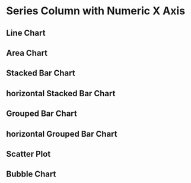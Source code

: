 <script>

let numberSeriesFull = 
[
{x: 1, series: 'a', y: 10},
{x: 1, series: 'b', y: 24},
{x: 1, series: 'c', y: 45},
{x: 3, series: 'a', y: 16},
{x: 3, series: 'b', y: 22},
{x: 3, series: 'c', y: 53},
{x: 2, series: 'a', y: 14},
{x: 2, series: 'b', y: 26},
{x: 2, series: 'c', y: 51},
{x: 4, series: 'a', y: 11},
{x: 4, series: 'b', y: 20},
{x: 4, series: 'c', y: 60},
{x: 5, series: 'a', y: 18},
{x: 5, series: 'b', y: 28},
{x: 5, series: 'c', y: 58},
{x: 6, series: 'a', y: 15},
{x: 6, series: 'b', y: 22},
{x: 6, series: 'c', y: 63}
]


let numberSeriesMissingY = 
[
{x: 1, series: 'a', y: 10},
{x: 1, series: 'b', y: 24},
{x: 1, series: 'c', y: 45},
{x: 2, series: 'a', y: 14},
{x: 2, series: 'c', y: 51},
{x: 3, series: 'a', y: 16},
{x: 3, series: 'b', y: 22},
{x: 3, series: 'c', y: 53},
{x: 4, series: 'a', y: 11},
{x: 4, series: 'b', y: 20},
{x: 4, series: 'c', y: 60},
{x: 5, series: 'a', y: 18},
{x: 5, series: 'b', y: 28},
{x: 5, series: 'c', y: 58},
{x: 6, series: 'a', y: 15},
{x: 6, series: 'b', y: 22},
{x: 6, series: 'c', y: 63}
]


let numberSeriesMissingX =
[
{x: 1, series: 'a', y: 10},
{x: 1, series: 'b', y: 24},
{x: 1, series: 'c', y: 45},
{x: 3, series: 'a', y: 16},
{x: 3, series: 'b', y: 22},
{x: 3, series: 'c', y: 53},
{x: 4, series: 'a', y: 11},
{x: 4, series: 'b', y: 20},
{x: 4, series: 'c', y: 60},
{x: 5, series: 'a', y: 18},
{x: 5, series: 'b', y: 28},
{x: 5, series: 'c', y: 58},
{x: 6, series: 'a', y: 15},
{x: 6, series: 'b', y: 22},
{x: 6, series: 'c', y: 63}
]


let numberSeriesXSync = 
[
{x: 1, series: 'a', y: 10},
{x: 1, series: 'b', y: 24},
{x: 1, series: 'c', y: 45},
{x: 2, series: 'a', y: 14},
{x: 2, series: 'b', y: 26},
{x: 2, series: 'c', y: 51},
{x: 3, series: 'a', y: 16},
{x: 3, series: 'b', y: 22},
{x: 3.3456, series: 'c', y: 53},
{x: 4, series: 'a', y: 11},
{x: 4, series: 'b', y: 20},
{x: 4, series: 'c', y: 60},
{x: 5, series: 'a', y: 18},
{x: 5, series: 'b', y: 28},
{x: 5, series: 'c', y: 58},
{x: 6, series: 'a', y: 15},
{x: 6, series: 'b', y: 22},
{x: 6, series: 'c', y: 63}
]

let numberSeriesNulls =
[
{x: 1, series: 'a', y: 10},
{x: 1, series: 'b', y: 24},
{x: 1, series: 'c', y: 45},
{x: 2, series: 'a', y: null},
{x: 2, series: 'b', y: 26},
{x: 2, series: 'c', y: 51},
{x: 3, series: 'a', y: 16},
{x: 3, series: 'b', y: 22},
{x: 3, series: 'c', y: 53},
{x: 4, series: 'a', y: 11},
{x: 4, series: 'b', y: null},
{x: 4, series: 'c', y: 60},
{x: 5, series: 'a', y: 18},
{x: 5, series: 'b', y: 28},
{x: 5, series: 'c', y: 58},
{x: 6, series: 'a', y: 15},
{x: 6, series: 'b', y: 22},
{x: 6, series: 'c', y: 63}
]

let barTest = [
    {x: 1, y: 10, series: "A"},
    {x: 3, y: 12, series: "A"},
    {x: 1, y: 22, series: "B"},
    {x: 3, y: 24, series: "B"}
]

let full5 = 
[
  { x: 1, series: 'a', y: 10 },
  { x: 1, series: 'b', y: 24 },
  { x: 1, series: 'c', y: 45 },
  { x: 2, series: 'a', y: undefined },
  { x: 2, series: 'b', y: undefined },
  { x: 2, series: 'c', y: undefined },
  { x: 3, series: 'a', y: 16 },
  { x: 3, series: 'b', y: 22 },
  { x: 3, series: 'c', y: 53 },
  { x: 4, series: 'a', y: 11 },
  { x: 4, series: 'b', y: 20 },
  { x: 4, series: 'c', y: 60 },
  { x: 5, series: 'a', y: 18 },
  { x: 5, series: 'b', y: 28 },
  { x: 5, series: 'c', y: 58 },
  { x: 6, series: 'a', y: 15 },
  { x: 6, series: 'b', y: 22 },
  { x: 6, series: 'c', y: 63 }
]

</script>

<!-- <BarChart data={barTest} series=series type=grouped/> -->

<h1>Series Column with Numeric X Axis</h1>
<h2>Line Chart</h2>
<LineChart data={numberSeriesFull} series=series title="Full Data"/>
<LineChart data={numberSeriesMissingY} series=series title="Missing Y"/>
<LineChart data={numberSeriesMissingX} series=series title="Missing X"/>
<LineChart data={numberSeriesXSync} series=series title="X out of sync"/>
<LineChart data={numberSeriesNulls} series=series title="Nulls"/>

<h2>Area Chart</h2>
<AreaChart data={numberSeriesFull} series=series title="Full Data"/>
<AreaChart data={numberSeriesMissingY} yBaseline=true xTickMarks=true yTickMarks=true yGridlines=false series=series title="Missing Y"/>
<AreaChart data={numberSeriesMissingY} series=series title="Missing Y"/>
<AreaChart data={numberSeriesMissingX} series=series title="Missing X"/>
<AreaChart data={numberSeriesXSync} series=series title="X out of sync"/>
<AreaChart data={numberSeriesNulls} series=series title="Nulls"/>

<h2>Stacked Bar Chart</h2>
<BarChart data={numberSeriesFull} series=series title="Full Data"/>
<BarChart data={numberSeriesMissingY} series=series title="Missing Y" />
<BarChart data={numberSeriesMissingX} series=series title="Missing X"/>

<BarChart data={numberSeriesXSync} series=series title="X out of sync"/>

<BarChart data={numberSeriesNulls} series=series title="Nulls"/>

<h2>horizontal Stacked Bar Chart</h2>
<BarChart data={numberSeriesFull} series=series swapXY=true title="Full Data" xType=category yBaseline=true yTickMarks=true xTickMarks=true/>
<BarChart data={numberSeriesMissingY} series=series swapXY=true title="Missing Y"/>
<BarChart data={numberSeriesMissingX} series=series swapXY=true title="Missing X"/>
<BarChart data={numberSeriesXSync} series=series swapXY=true title="X out of sync"/>
<BarChart data={numberSeriesNulls} series=series swapXY=true title="Nulls"/> 

<h2>Grouped Bar Chart</h2>
<BarChart data={numberSeriesFull} series=series type=grouped title="Full Data"/>
<BarChart data={numberSeriesMissingY} series=series type=grouped title="Missing Y"/>
<BarChart data={numberSeriesMissingX} series=series type=grouped title="Missing X"/>
<BarChart data={numberSeriesXSync} series=series type=grouped title="X out of sync"/>
<BarChart data={numberSeriesNulls} series=series type=grouped title="Nulls"/>

<h2>horizontal Grouped Bar Chart</h2>
<BarChart data={numberSeriesFull} series=series swapXY=true type=grouped title="Full Data"/>
<BarChart data={numberSeriesMissingY} series=series swapXY=true type=grouped title="Missing Y"/>
<BarChart data={numberSeriesMissingX} series=series swapXY=true type=grouped title="Missing X"/>
<BarChart data={numberSeriesXSync} series=series swapXY=true type=grouped title="X out of sync"/>
<BarChart data={numberSeriesNulls} series=series swapXY=true type=grouped title="Nulls"/>

<h2>Scatter Plot</h2>
<ScatterPlot data={numberSeriesFull} series=series title="Full Data"/>
<ScatterPlot data={numberSeriesMissingY} series=series title="Missing Y"/>
<ScatterPlot data={numberSeriesMissingX} series=series title="Missing X"/>
<ScatterPlot data={numberSeriesXSync} series=series title="X out of sync"/>
<ScatterPlot data={numberSeriesNulls} series=series title="Nulls"/>

<h2>Bubble Chart</h2>
<BubbleChart data={numberSeriesFull} series=series size=y y=y title="Full Data"/>
<BubbleChart data={numberSeriesMissingY} series=series size=y y=y title="Missing Y"/>
<BubbleChart data={numberSeriesMissingX} series=series size=y y=y title="Missing X"/>
<BubbleChart data={numberSeriesXSync} series=series size=y y=y title="X out of sync"/>
<BubbleChart data={numberSeriesNulls} series=series size=y y=y title="Nulls"/>